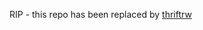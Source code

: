 RIP - this repo has been replaced by [thriftrw](https://github.com/search?utf8=%E2%9C%93&q=thriftrw)
